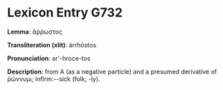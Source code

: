 # Lexicon Entry G732

**Lemma**: ἄῤῥωστος

**Transliteration (xlit)**: árrhōstos

**Pronunciation**: ar'-hroce-tos

**Description**:
from Α (as a negative particle) and a presumed derivative of ῥώννυμι; infirm:--sick (folk, -ly).

